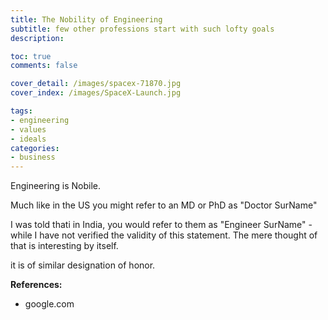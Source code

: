 ```yaml
---
title: The Nobility of Engineering
subtitle: few other professions start with such lofty goals
description: 

toc: true
comments: false

cover_detail: /images/spacex-71870.jpg
cover_index: /images/SpaceX-Launch.jpg

tags:
- engineering
- values
- ideals
categories:
- business
---
```


Engineering is Nobile.

Much like in the US you might refer to an MD or PhD as "Doctor SurName"

I was told thati in India, you would refer to them as "Engineer SurName" - while I have not verified the validity of this statement. The mere thought of that is interesting by itself.

it is of similar designation of honor.


**References:**
- google.com